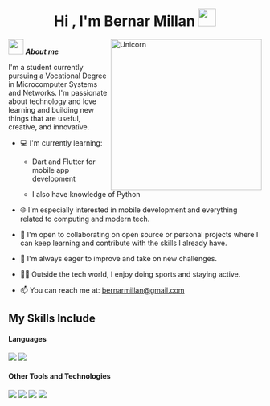 <h1 align="center"><b>Hi , I'm Bernar Millan </b><img src="https://media.giphy.com/media/hvRJCLFzcasrR4ia7z/giphy.gif" width="35"></h1>
<!--  -->
<img align="right" width=300px alt="Unicorn" src="https://github.com/user-attachments/assets/d65d159b-6650-42bf-a82a-00e24e12f2c8" />

<img src="https://media.giphy.com/media/ObNTw8Uzwy6KQ/giphy.gif" width="30px">&nbsp;***About me***

I'm a student currently pursuing a Vocational Degree in Microcomputer Systems and Networks. I'm passionate about technology and love learning and building new things that are useful, creative, and innovative.

- 💻 I'm currently learning:

    - Dart and Flutter for mobile app development

    - I also have knowledge of Python

- 🌐 I'm especially interested in mobile development and everything related to computing and modern tech.

- 🤝 I'm open to collaborating on open source or personal projects where I can keep learning and contribute with the skills I already have.

- 🎯 I'm always eager to improve and take on new challenges.

- 💪🏼 Outside the tech world, I enjoy doing sports and staying active.

- 📫 You can reach me at: bernarmillan@gmail.com

## My Skills Include

<h4> Languages </h4>
<span> 
<img src="https://img.shields.io/badge/dart-%230175C2.svg?style=for-the-badge&logo=dart&logoColor=white">
<img src="https://img.shields.io/badge/python-3670A0?style=for-the-badge&logo=python&logoColor=ffdd54">
 
</span>


<h4> Other Tools and Technologies </h4>
<span>
<img src="https://img.shields.io/badge/Flutter-%2302569B.svg?style=for-the-badge&logo=Flutter&logoColor=white">
<img src="https://img.shields.io/badge/Arch%20Linux-1793D1?logo=arch-linux&logoColor=fff&style=for-the-badge">
<img src="https://img.shields.io/badge/git-%23F05033.svg?style=for-the-badge&logo=git&logoColor=white">
<img src="https://img.shields.io/badge/Obsidian-%23483699.svg?style=for-the-badge&logo=obsidian&logoColor=white">
